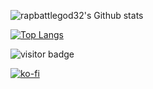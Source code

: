 ![rapbattlegod32's Github stats](https://github-readme-stats.vercel.app/api?username=rapbattlegod32)

[![Top Langs](https://github-readme-stats.vercel.app/api/top-langs/?username=rapbattlegod32&layout=compact&theme=algolia&show_icons=true)](https://github.com/rapbattlegod32)
<p  align="left">
<img src="https://visitor-badge.laobi.icu/badge?page_id=rapbattlegod32.rapbattlegod32" alt="visitor badge"/>       
</p>

[![ko-fi](https://ko-fi.com/img/githubbutton_sm.svg)](https://ko-fi.com/Q5Q6732ES)

